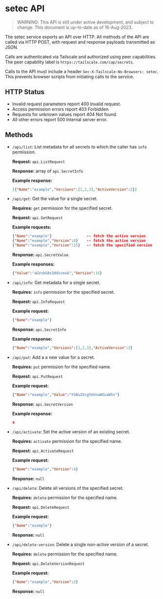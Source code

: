 # setec API

> WARNING: This API is still under active development, and subject to change.
> This document is up-to-date as of 16-Aug-2023.

The setec service exports an API over HTTP. All methods of the API are called
via HTTP POST, with request and response payloads transmitted as JSON.

Calls are authenticated via Tailscale and authorized using peer capabilities.
The peer capability label is `https://tailscale.com/cap/secrets`.

Calls to the API must include a header `Sec-X-Tailscale-No-Browsers: setec`.
This prevents browser scripts from initiating calls to the service.

## HTTP Status

- Invalid request parameters report 400 Invalid request.
- Access permission errors report 403 Forbidden.
- Requests for unknown values report 404 Not found.
- All other errors report 500 Internal server error.

## Methods

- `/api/list`: List metadata for all secrets to which the caller has `info`
  permission.

  **Request:** `api.ListRequest`

  **Response:** array of `api.SecretInfo`

  **Example response:**
  ```json
  [{"Name":"example","Versions":[1,2,3],"ActiveVersion":2}]
  ```

- `/api/get`: Get the value for a single secret.

  **Requires:** `get` permission for the specified secret.

  **Request:** `api.GetRequest`

  **Example requests:**
  ```json
  {"Name":"example"}                -- fetch the active version
  {"Name":"example","Version":0}    -- fetch the active version
  {"Name":"example","Version":15}   -- fetch the specified version
  ```

  **Response:** `api.SecretValue`

  **Example responses:**
  ```json
  {"Value":"aGVsbG8sIHdvcmxk","Version":15}
  ```

- `/api/info`: Get metadata for a single secret.

  **Requires:** `info` permission for the specified secret.

  **Request:** `api.InfoRequest`

  **Example request:**
  ```json
  {"Name":"example"}
  ```

  **Response:** `api.SecretInfo`

  **Example response:**
  ```json
  {"Name":"example","Versions":[1,2,3],"ActiveVersion":2}
  ```

- `/api/put`: Add a a new value for a secret.

  **Requires:** `put` permission for the specified name.

  **Request:** `api.PutRequest`

  **Example request:**
  ```json
  {"Name":"example","Value":"YSBuZXcgYmVnaW5uaW5n"}
  ```

  **Response:** `api.SecretVersion`

  **Example response:**
  ```json
  4
  ```

- `/api/activate`: Set the active version of an existing secret.

  **Requires:** `activate` permission for the specified name.

  **Request:** `api.ActivateRequest`

  **Example request:**
  ```json
  {"Name":"example","Version":4}
  ```

  **Response:** `null`

- `/api/delete`: Delete all versions of the specified secret.

  **Requires:** `delete` permission for the specified name.

  **Request:** `api.DeleteRequest`

  **Example request:**
  ```json
  {"Name":"example"}
  ```

  **Response:** `null`

- `/api/delete-version`: Delete a single non-active version of a secret.

  **Requires:** `delete` permission for the specified name.

  **Request:** `api.DeleteVersionRequest`

  **Example request:**
  ```json
  {"Name":"example","Version":2}
  ```

  **Response:** `null`

